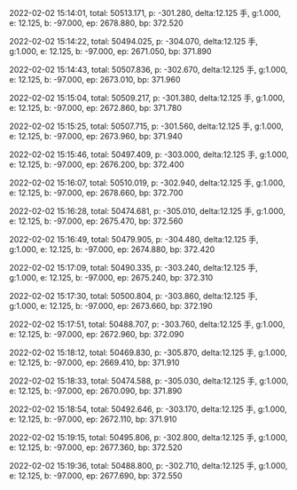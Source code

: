 2022-02-02 15:14:01, total: 50513.171, p: -301.280, delta:12.125 手, g:1.000, e: 12.125, b: -97.000, ep: 2678.880, bp: 372.520

2022-02-02 15:14:22, total: 50494.025, p: -304.070, delta:12.125 手, g:1.000, e: 12.125, b: -97.000, ep: 2671.050, bp: 371.890

2022-02-02 15:14:43, total: 50507.836, p: -302.670, delta:12.125 手, g:1.000, e: 12.125, b: -97.000, ep: 2673.010, bp: 371.960

2022-02-02 15:15:04, total: 50509.217, p: -301.380, delta:12.125 手, g:1.000, e: 12.125, b: -97.000, ep: 2672.860, bp: 371.780

2022-02-02 15:15:25, total: 50507.715, p: -301.560, delta:12.125 手, g:1.000, e: 12.125, b: -97.000, ep: 2673.960, bp: 371.940

2022-02-02 15:15:46, total: 50497.409, p: -303.000, delta:12.125 手, g:1.000, e: 12.125, b: -97.000, ep: 2676.200, bp: 372.400

2022-02-02 15:16:07, total: 50510.019, p: -302.940, delta:12.125 手, g:1.000, e: 12.125, b: -97.000, ep: 2678.660, bp: 372.700

2022-02-02 15:16:28, total: 50474.681, p: -305.010, delta:12.125 手, g:1.000, e: 12.125, b: -97.000, ep: 2675.470, bp: 372.560

2022-02-02 15:16:49, total: 50479.905, p: -304.480, delta:12.125 手, g:1.000, e: 12.125, b: -97.000, ep: 2674.880, bp: 372.420

2022-02-02 15:17:09, total: 50490.335, p: -303.240, delta:12.125 手, g:1.000, e: 12.125, b: -97.000, ep: 2675.240, bp: 372.310

2022-02-02 15:17:30, total: 50500.804, p: -303.860, delta:12.125 手, g:1.000, e: 12.125, b: -97.000, ep: 2673.660, bp: 372.190

2022-02-02 15:17:51, total: 50488.707, p: -303.760, delta:12.125 手, g:1.000, e: 12.125, b: -97.000, ep: 2672.960, bp: 372.090

2022-02-02 15:18:12, total: 50469.830, p: -305.870, delta:12.125 手, g:1.000, e: 12.125, b: -97.000, ep: 2669.410, bp: 371.910

2022-02-02 15:18:33, total: 50474.588, p: -305.030, delta:12.125 手, g:1.000, e: 12.125, b: -97.000, ep: 2670.090, bp: 371.890

2022-02-02 15:18:54, total: 50492.646, p: -303.170, delta:12.125 手, g:1.000, e: 12.125, b: -97.000, ep: 2672.110, bp: 371.910

2022-02-02 15:19:15, total: 50495.806, p: -302.800, delta:12.125 手, g:1.000, e: 12.125, b: -97.000, ep: 2677.360, bp: 372.520

2022-02-02 15:19:36, total: 50488.800, p: -302.710, delta:12.125 手, g:1.000, e: 12.125, b: -97.000, ep: 2677.690, bp: 372.550